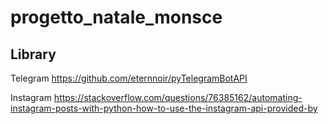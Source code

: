 # progetto_natale_monsce
## Library
Telegram
https://github.com/eternnoir/pyTelegramBotAPI

Instagram
https://stackoverflow.com/questions/76385162/automating-instagram-posts-with-python-how-to-use-the-instagram-api-provided-by
